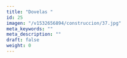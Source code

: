 ```yaml
---
title: "Dovelas "
id: 25
imagen: "/v1532656894/construccion/37.jpg"
meta_keywords: ""
meta_description: ""
draft: false
weight: 0
---
```

